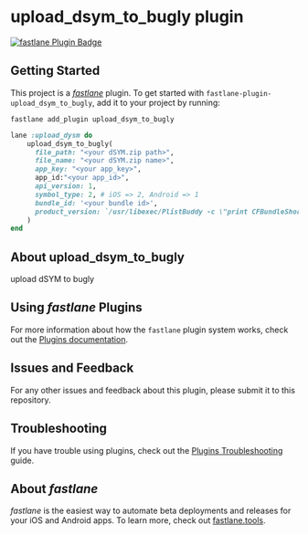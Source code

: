 # upload_dsym_to_bugly plugin

[![fastlane Plugin Badge](https://rawcdn.githack.com/fastlane/fastlane/master/fastlane/assets/plugin-badge.svg)](https://rubygems.org/gems/fastlane-plugin-upload_dsym_to_bugly)

## Getting Started

This project is a [_fastlane_](https://github.com/fastlane/fastlane) plugin. To get started with `fastlane-plugin-upload_dsym_to_bugly`, add it to your project by running:

```shell
fastlane add_plugin upload_dsym_to_bugly
```

```ruby
lane :upload_dysm do
    upload_dsym_to_bugly(
      file_path: "<your dSYM.zip path>",
      file_name: "<your dSYM.zip name>",
      app_key: "<your app_key>",
      app_id:"<your app_id>",
      api_version: 1,
      symbol_type: 2, # iOS => 2, Android => 1
      bundle_id: '<your bundle id>',
      product_version: `/usr/libexec/PlistBuddy -c \"print CFBundleShortVersionString\" \"../<scheme name>/Info.plist\"`,
    )
end
```

## About upload_dsym_to_bugly

upload dSYM to bugly

## Using _fastlane_ Plugins

For more information about how the `fastlane` plugin system works, check out the [Plugins documentation](https://docs.fastlane.tools/plugins/create-plugin/).


## Issues and Feedback

For any other issues and feedback about this plugin, please submit it to this repository.

## Troubleshooting

If you have trouble using plugins, check out the [Plugins Troubleshooting](https://docs.fastlane.tools/plugins/plugins-troubleshooting/) guide.

## About _fastlane_

_fastlane_ is the easiest way to automate beta deployments and releases for your iOS and Android apps. To learn more, check out [fastlane.tools](https://fastlane.tools).
